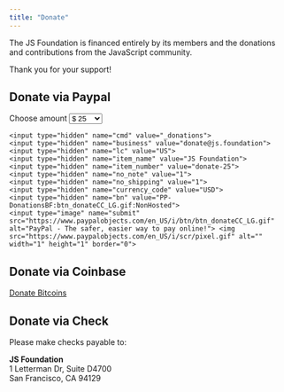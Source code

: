 ```yaml
---
title: "Donate"
---
```


The JS Foundation is financed entirely by its members and the donations and contributions from the JavaScript community.

Thank you for your support!

## Donate via Paypal

<div class="payment-method">
<form action="https://www.paypal.com/cgi-bin/webscr" method="post">
	<div>
		<label><span class="a11y">Choose amount</span>
			<select class="paypal" id="paypal-amount" name="amount">
				<option value="5">$ 5</option>
				<option value="10">$ 10</option>
				<option selected="selected" value="25">$ 25</option>
				<option value="50">$ 50</option>
				<option value="75">$ 75</option>
				<option value="100">$100</option>
				<option value="150">$150</option>
				<option value="200">$200</option>
				<option value="250">$250</option>
				<option value="300">$300</option>
				<option value="350">$350</option>
				<option value="400">$400</option>
				<option value="450">$450</option>
				<option value="500">$500</option>
				<option value="550">$550</option>
				<option value="600">$600</option>
				<option value="650">$650</option>
				<option value="700">$700</option>
				<option value="750">$750</option>
				<option value="800">$800</option>
				<option value="850">$850</option>
				<option value="900">$900</option>
				<option value="950">$950</option>
				<option value="1000">$1000</option>
			</select>
		</label>
	</div>

	<input type="hidden" name="cmd" value="_donations">
	<input type="hidden" name="business" value="donate@js.foundation">
	<input type="hidden" name="lc" value="US">
	<input type="hidden" name="item_name" value="JS Foundation">
	<input type="hidden" name="item_number" value="donate-25">
	<input type="hidden" name="no_note" value="1">
	<input type="hidden" name="no_shipping" value="1">
	<input type="hidden" name="currency_code" value="USD">
	<input type="hidden" name="bn" value="PP-DonationsBF:btn_donateCC_LG.gif:NonHosted">
	<input type="image" name="submit" src="https://www.paypalobjects.com/en_US/i/btn/btn_donateCC_LG.gif" alt="PayPal - The safer, easier way to pay online!"> <img src="https://www.paypalobjects.com/en_US/i/scr/pixel.gif" alt="" width="1" height="1" border="0">
</form>
</div>

## Donate via Coinbase

<div class="payment-method">
<a class="coinbase-button" data-code="0f5b7ae09da68b8e8d5e10b84720da3f" data-button-style="donation_large" href="https://www.coinbase.com/checkouts/0f5b7ae09da68b8e8d5e10b84720da3f">Donate Bitcoins</a>
<script src="https://www.coinbase.com/assets/button.js" type="text/javascript"></script>
</div>

## Donate via Check

Please make checks payable to:

<div class="payment-method">
<p>
<strong>JS Foundation</strong><br>
1 Letterman Dr, Suite D4700<br>
San Francisco, CA 94129<br>
</p>
</div>
